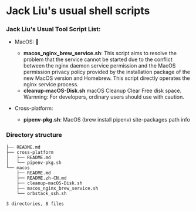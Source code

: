 # Jack Liu's usual shell scripts

### Jack Liu's Usual Tool Script List:

* MacOS: 🍎
    * **macos_nginx_brew_service.sh**: This script aims to resolve the problem that the service cannot be started due to the conflict between the nginx daemon service permission and the MacOS permission privacy policy provided by the installation package of the new MacOS version and Homebrew. This script directly operates the nginx service process.
    *  **cleanup-macOS-Disk.sh**
    macOS Cleanup Clear Free disk space.
    Warnning: For developers, ordinary users should use with caution.


* Cross-platform:
    * **pipenv-pkg.sh**: MacOS (brew install pipenv) site-packages path info


### Directory structure
```
├── README.md
├── cross-platform
│   ├── README.md
│   └── pipenv-pkg.sh
└── macos
    ├── README.md
    ├── README.zh-CN.md
    ├── cleanup-macOS-Disk.sh
    ├── macos_nginx_brew_service.sh
    └── orbstack_ssh.sh

3 directories, 8 files
```
